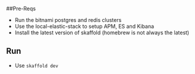 ##Pre-Reqs
- Run the bitnami postgres and redis clusters
- Use the local-elastic-stack to setup APM, ES and Kibana
- Install the latest version of skaffold (homebrew is not always the latest)

## Run
- Use `skaffold dev`
